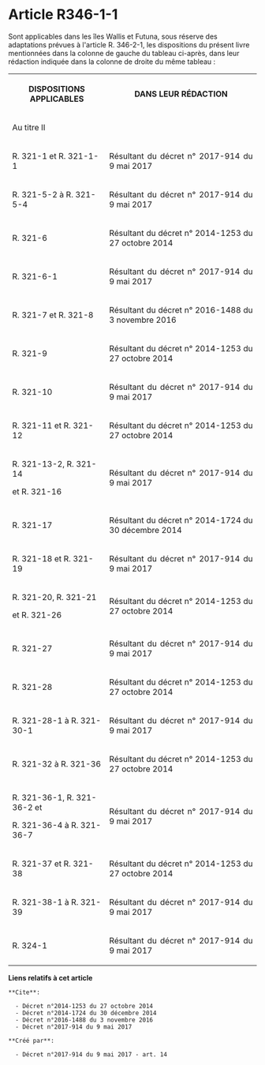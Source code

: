 # Article R346-1-1

Sont applicables dans les îles Wallis et Futuna, sous réserve des adaptations prévues à l'article R. 346-2-1, les
dispositions du présent livre mentionnées dans la colonne de gauche du tableau ci-après, dans leur rédaction indiquée dans la
colonne de droite du même tableau :

<table>
  <tbody>
    <tr>
      <th>

DISPOSITIONS APPLICABLES</th>
      <th>

DANS LEUR RÉDACTION</th>
    </tr>
    <tr>
      <td align="left">

Au titre II</td>
      <td align="left">
    </td></tr>
    <tr>
      <td align="left">

R. 321-1 et R. 321-1-1</td>
      <td align="justify">

Résultant du 
décret n° 2017-914 du 9 mai 2017

</td>
    </tr>
    <tr>
      <td align="left">

R. 321-5-2 à R. 321-5-4</td>
      <td align="justify">

Résultant du 
décret n° 2017-914 du 9 mai 2017

</td>
    </tr>
    <tr>
      <td align="left">

R. 321-6</td>
      <td align="justify">

Résultant du 
décret n° 2014-1253 du 27 octobre 2014

</td>
    </tr>
    <tr>
      <td align="left">

R. 321-6-1</td>
      <td align="justify">

Résultant du 
décret n° 2017-914 du 9 mai 2017

</td>
    </tr>
    <tr>
      <td align="left">

R. 321-7 et R. 321-8</td>
      <td align="justify">

Résultant du 
décret n° 2016-1488 du 3 novembre 2016

</td>
    </tr>
    <tr>
      <td align="left">

R. 321-9</td>
      <td align="justify">

Résultant du 
décret n° 2014-1253 du 27 octobre 2014

</td>
    </tr>
    <tr>
      <td align="left">

R. 321-10</td>
      <td align="justify">

Résultant du 
décret n° 2017-914 du 9 mai 2017

</td>
    </tr>
    <tr>
      <td align="left">

R. 321-11 et R. 321-12</td>
      <td align="justify">

Résultant du 
décret n° 2014-1253 du 27 octobre 2014

</td>
    </tr>
    <tr>
      <td align="left">

R. 321-13-2, R. 321-14

et R. 321-16</td>
      <td align="justify">

Résultant du 
décret n° 2017-914 du 9 mai 2017

</td>
    </tr>
    <tr>
      <td align="left">

R. 321-17</td>
      <td align="justify">

Résultant du 
décret n° 2014-1724 du 30 décembre 2014

</td>
    </tr>
    <tr>
      <td align="left">

R. 321-18 et R. 321-19</td>
      <td align="justify">

Résultant du 
décret n° 2017-914 du 9 mai 2017

</td>
    </tr>
    <tr>
      <td align="left">

R. 321-20, R. 321-21

et R. 321-26</td>
      <td align="justify">

Résultant du 
décret n° 2014-1253 du 27 octobre 2014

</td>
    </tr>
    <tr>
      <td align="left">

R. 321-27</td>
      <td align="justify">

Résultant du 
décret n° 2017-914 du 9 mai 2017

</td>
    </tr>
    <tr>
      <td align="left">

R. 321-28</td>
      <td align="justify">

Résultant du 
décret n° 2014-1253 du 27 octobre 2014

</td>
    </tr>
    <tr>
      <td align="left">

R. 321-28-1 à R. 321-30-1</td>
      <td align="justify">

Résultant du 
décret n° 2017-914 du 9 mai 2017

</td>
    </tr>
    <tr>
      <td align="left">

R. 321-32 à R. 321-36</td>
      <td align="justify">

Résultant du 
décret n° 2014-1253 du 27 octobre 2014

</td>
    </tr>
    <tr>
      <td align="left">

R. 321-36-1, R. 321-36-2 et

R. 321-36-4 à R. 321-36-7</td>
      <td align="justify">

Résultant du 
décret n° 2017-914 du 9 mai 2017

</td>
    </tr>
    <tr>
      <td align="left">

R. 321-37 et R. 321-38</td>
      <td align="justify">

Résultant du 
décret n° 2014-1253 du 27 octobre 2014

</td>
    </tr>
    <tr>
      <td align="left">

R. 321-38-1 à R. 321-39</td>
      <td align="justify">

Résultant du 
décret n° 2017-914 du 9 mai 2017

</td>
    </tr>
    <tr>
      <td align="left">

R. 324-1</td>
      <td align="justify">

Résultant du 
décret n° 2017-914 du 9 mai 2017

</td>
    </tr>
  </tbody>
</table>

**Liens relatifs à cet article**

	**Cite**:

	  - Décret n°2014-1253 du 27 octobre 2014
	  - Décret n°2014-1724 du 30 décembre 2014
	  - Décret n°2016-1488 du 3 novembre 2016
	  - Décret n°2017-914 du 9 mai 2017

	**Créé par**:

	  - Décret n°2017-914 du 9 mai 2017 - art. 14
